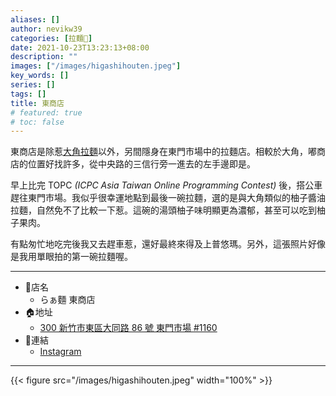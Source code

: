 ```yaml
---
aliases: []
author: nevikw39
categories: [拉麵🍜]
date: 2021-10-23T13:23:13+08:00
description: ""
images: ["/images/higashihouten.jpeg"]
key_words: []
series: []
tags: []
title: 東商店
# featured: true
# toc: false
---
```


東商店是除惹[大角拉麵](/ramen/dajiao/)以外，另間隱身在東門市場中的拉麵店。相較於大角，嘟商店的位置好找許多，從中央路的三信行旁一進去的左手邊即是。

早上比完 TOPC _(ICPC Asia Taiwan Online Programming Contest)_ 後，搭公車趕往東門市場。我似乎很幸運地點到最後一碗拉麵，選的是與大角類似的柚子醬油拉麵，自然免不了比較一下惹。這碗的湯頭柚子味明顯更為濃郁，甚至可以吃到柚子果肉。

有點匆忙地吃完後我又去趕車惹，還好最終來得及上普悠瑪。另外，這張照片好像是我用單眼拍的第一碗拉麵喔。

---
+ 🏬店名
    * らぁ麵 東商店
+ 🏠地址
    * [300 新竹市東區大同路 86 號 東門市場 #1160](https://goo.gl/maps/e9LJ4HAQsdwFLTxm6)
+ 🔗連結
    * [Instagram](https://www.instagram.com/higashishouten/)
---

{{< figure src="/images/higashihouten.jpeg" width="100%" >}}
